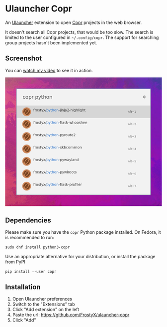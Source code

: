 # Ulauncher Copr

An [Ulauncher][ulauncher] extension to open [Copr][copr] projects in the web
browser.

It doesn't search all Copr projects, that would be too slow. The search is
limited to the user configured in `~/.config/copr`. The support for searching
group projects hasn't been implemented yet.


## Screenshot

You can [watch my video][video] to see it in action.

![Preview](./images/screenshot.png)


## Dependencies

Please make sure you have the `copr` Python package installed.
On Fedora, it is recommended to run:

```
sudo dnf install python3-copr
```

Use an appropriate alternative for your distribution, or install the package
from PyPI

```
pip install --user copr
```


## Installation

1. Open Ulauncher preferences
2. Switch to the "Extensions" tab
3. Click "Add extension" on the left
4. Paste the url: https://github.com/FrostyX/ulauncher-copr
5. Click "Add"



[ulauncher]: https://ulauncher.io/
[copr]: https://copr.fedorainfracloud.org/
[video]: https://www.youtube.com/watch?v=uQFDhRGB_lM
